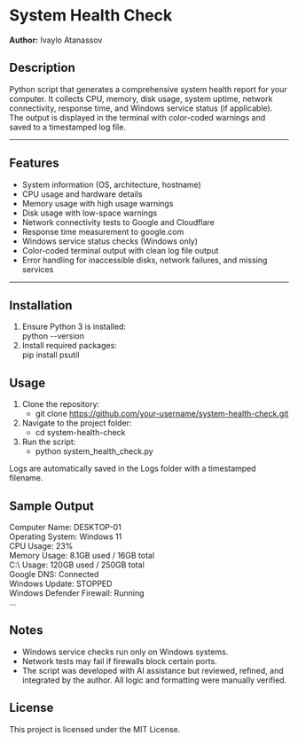 # System Health Check

**Author:** Ivaylo Atanassov  

## Description
Python script that generates a comprehensive system health report for your computer. It collects CPU, memory, disk usage, system uptime, network connectivity, response time, and Windows service status (if applicable). The output is displayed in the terminal with color-coded warnings and saved to a timestamped log file.

---

## Features

-  System information (OS, architecture, hostname)  
-  CPU usage and hardware details  
-  Memory usage with high usage warnings  
-  Disk usage with low-space warnings  
-  Network connectivity tests to Google and Cloudflare  
-  Response time measurement to google.com  
-  Windows service status checks (Windows only)  
-  Color-coded terminal output with clean log file output  
-  Error handling for inaccessible disks, network failures, and missing services  

---

## Installation

 1. Ensure Python 3 is installed:  
python --version
2. Install required packages:  
   pip install psutil
## Usage
1. Clone the repository:  
    - git clone https://github.com/your-username/system-health-check.git
2. Navigate to the project folder:  
   - cd system-health-check
3. Run the script:  
   - python system_health_check.py

Logs are automatically saved in the Logs folder with a timestamped filename.

## Sample Output
Computer Name: DESKTOP-01  
Operating System: Windows 11  
CPU Usage: 23%  
Memory Usage: 8.1GB used / 16GB total  
C:\ Usage: 120GB used / 250GB total  
Google DNS: Connected  
Windows Update: STOPPED  
Windows Defender Firewall: Running  
...

## Notes
- Windows service checks run only on Windows systems.
- Network tests may fail if firewalls block certain ports.
- The script was developed with AI assistance but reviewed, refined, and integrated by the author. All logic and formatting were manually verified.

## License
This project is licensed under the MIT License.
